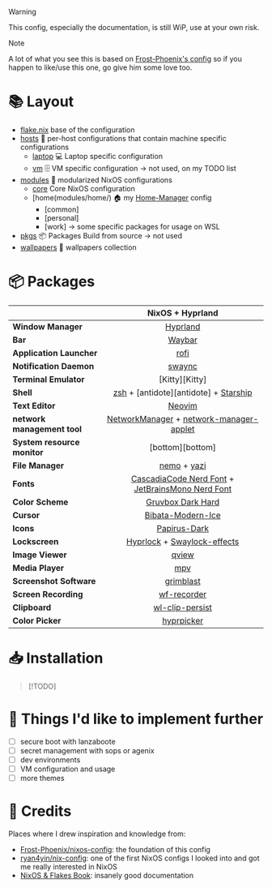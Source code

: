 >[!WARNING]
> This config, especially the documentation, is still WiP, use at your own risk.

>[!NOTE]
> A lot of what you see this is based on [Frost-Phoenix's config](https://github.com/Frost-Phoenix/nixos-config)
> so if you happen to like/use this one, go give him some love too.

# 📚 Layout

- [flake.nix](flake.nix) base of the configuration
- [hosts](hosts) 🌳 per-host configurations that contain machine specific configurations
    - [laptop](hosts/laptop/) 💻 Laptop specific configuration
    - [vm](hosts/vm/) 🗄️ VM specific configuration -> not used, on my TODO list
- [modules](modules) 🍱 modularized NixOS configurations
    - [core](modules/core/) Core NixOS configuration
    - [home(modules/home/) 🏠 my [Home-Manager](https://github.com/nix-community/home-manager) config
        - [common]
        - [personal]
        - [work] -> some specific packages for usage on WSL
- [pkgs](flake/pkgs) 📦 Packages Build from source -> not used
- [wallpapers](wallpapers/) 🌄 wallpapers collection

# 📦 Packages
|                             | NixOS + Hyprland                                                                              |
| --------------------------- | :---------------------------------------------------------------------------------------------:
| **Window Manager**          | [Hyprland][Hyprland]
| **Bar**                     | [Waybar][Waybar] |
| **Application Launcher**    | [rofi][rofi] |
| **Notification Daemon**     | [swaync][swaync] |
| **Terminal Emulator**       | [Kitty][Kitty] |
| **Shell**                   | [zsh][zsh] + [antidote][antidote] + [Starship][Starship] |
| **Text Editor**             | [Neovim][Neovim] |
| **network management tool** | [NetworkManager][NetworkManager] + [network-manager-applet][network-manager-applet] |
| **System resource monitor** | [bottom][bottom] |
| **File Manager**            | [nemo][nemo] + [yazi][yazi] |
| **Fonts**                   | [CascadiaCode Nerd Font][Nerd fonts] + [JetBrainsMono Nerd Font][Nerd fonts] |
| **Color Scheme**            | [Gruvbox Dark Hard][Gruvbox] |
| **Cursor**                  | [Bibata-Modern-Ice][Bibata-Modern-Ice] |
| **Icons**                   | [Papirus-Dark][Papirus-Dark] |
| **Lockscreen**              | [Hyprlock][Hyprlock] + [Swaylock-effects][Swaylock-effects] |
| **Image Viewer**            | [qview][qview] |
| **Media Player**            | [mpv][mpv] |
| **Screenshot Software**     | [grimblast][grimblast] |
| **Screen Recording**        | [wf-recorder][wf-recorder] |
| **Clipboard**               | [wl-clip-persist][wl-clip-persist] |
| **Color Picker**            | [hyprpicker][hyprpicker] |

# 📥 Installation
>[!TODO]

# 🎯 Things I'd like to implement further

- [ ] secure boot with lanzaboote
- [ ] secret management with sops or agenix
- [ ] dev environments
- [ ] VM configuration and usage
- [ ] more themes

# 👥 Credits

Places where I drew inspiration and knowledge from:
- [Frost-Phoenix/nixos-config](https://github.com/Frost-Phoenix/nixos-config): the foundation of this config
- [ryan4yin/nix-config](https://github.com/ryan4yin/nix-config): one of the first NixOS configs I looked into
and got me really interested in NixOS
- [NixOS & Flakes Book](https://nixos-and-flakes.thiscute.world/preface): insanely good documentation

<!-- Links -->
[Hyprland]: https://github.com/hyprwm/Hyprland
[Wezterm]: https://wezfurlong.org/wezterm/index.html
[Starship]: https://github.com/starship/starship
[Waybar]: https://github.com/Alexays/Waybar
[rofi]: https://github.com/lbonn/rofi
[Btop]: https://github.com/aristocratos/btop
[nemo]: https://github.com/linuxmint/nemo/
[yazi]: https://github.com/sxyazi/yazi
[zsh]: https://ohmyz.sh/
[oh-my-zsh]: https://ohmyz.sh/
[Swaylock-effects]: https://github.com/mortie/swaylock-effects
[Hyprlock]: https://github.com/hyprwm/hyprlock
[audacious]: https://audacious-media-player.org/
[mpv]: https://github.com/mpv-player/mpv
[VSCodium]:https://vscodium.com/
[Neovim]: https://github.com/neovim/neovim
[grimblast]: https://github.com/hyprwm/contrib
[qview]: https://interversehq.com/qview/
[swaync]: https://github.com/ErikReider/SwayNotificationCenter
[Nerd fonts]: https://github.com/ryanoasis/nerd-fonts
[NetworkManager]: https://wiki.gnome.org/Projects/NetworkManager
[network-manager-applet]: https://gitlab.gnome.org/GNOME/network-manager-applet/
[wl-clip-persist]: https://github.com/Linus789/wl-clip-persist
[wf-recorder]: https://github.com/ammen99/wf-recorder
[hyprpicker]: https://github.com/hyprwm/hyprpicker
[Gruvbox]: https://github.com/morhetz/gruvbox
[Papirus-Dark]: https://github.com/PapirusDevelopmentTeam/papirus-icon-theme
[Bibata-Modern-Ice]: https://www.gnome-look.org/p/1197198
[maxfetch]: https://github.com/jobcmax/maxfetch
